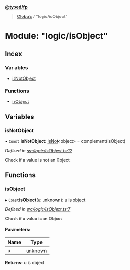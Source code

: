 **[@typed/fp](../README.md)**

> [Globals](../globals.md) / "logic/isObject"

# Module: "logic/isObject"

## Index

### Variables

* [isNotObject](_logic_isobject_.md#isnotobject)

### Functions

* [isObject](_logic_isobject_.md#isobject)

## Variables

### isNotObject

• `Const` **isNotObject**: [IsNot](_logic_types_.md#isnot)\<object> = complement(isObject)

*Defined in [src/logic/isObject.ts:12](https://github.com/TylorS/typed-fp/blob/6ccb290/src/logic/isObject.ts#L12)*

Check if a value is not an Object

## Functions

### isObject

▸ `Const`**isObject**(`u`: unknown): u is object

*Defined in [src/logic/isObject.ts:7](https://github.com/TylorS/typed-fp/blob/6ccb290/src/logic/isObject.ts#L7)*

Check if a value is an Object

#### Parameters:

Name | Type |
------ | ------ |
`u` | unknown |

**Returns:** u is object

